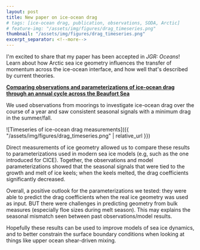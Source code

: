 ```yaml
---
layout: post
title: New paper on ice-ocean drag
# tags: [ice-ocean drag, publication, observations, SODA, Arctic]
# feature-img: "/assets/img/figures/drag_timeseries.png"
thumbnail: "/assets/img/figures/drag_timeseries.png"
excerpt_separator: <!--more-->
---
```


I'm excited to share that my paper has been accepted in *JGR: Oceans*! Learn about how Arctic sea ice geometry influences the transfer of momentum across the ice-ocean interface, and how well that's described by current theories.
<!--more-->

[**Comparing observations and parameterizations of ice-ocean drag through an annual cycle across the Beaufort Sea**](https://doi.org/10.1029/2020JC016977)


We used observations from moorings to investigate ice-ocean drag over the course of a year and saw consistent seasonal signals with a minimum drag in the summer/fall.

![Timeseries of ice-ocean drag measurements]({{ "/assets/img/figures/drag_timeseries.png" | relative_url }})

Direct measurements of ice geometry allowed us to compare these results to parameterizations used in modern sea ice models (e.g, such as the one introduced for CICE). Together, the observations and model parameterizations showed that the seasonal signals that were tied to the growth and melt of ice keels; when the keels melted, the drag coefficients significantly decreased.

Overall, a positive outlook for the parameterizations we tested:  they were able to predict the drag coefficients when the real ice geometry was used as input. BUT there were challenges in predicting geometry from bulk measures (especially floe sizes during melt season). This may explains the seasonal mismatch seen between past observations/model results.

Hopefully these results can be used to improve models of sea ice dynamics, and to better constrain the surface boundary conditions when looking at things like upper ocean shear-driven mixing.
